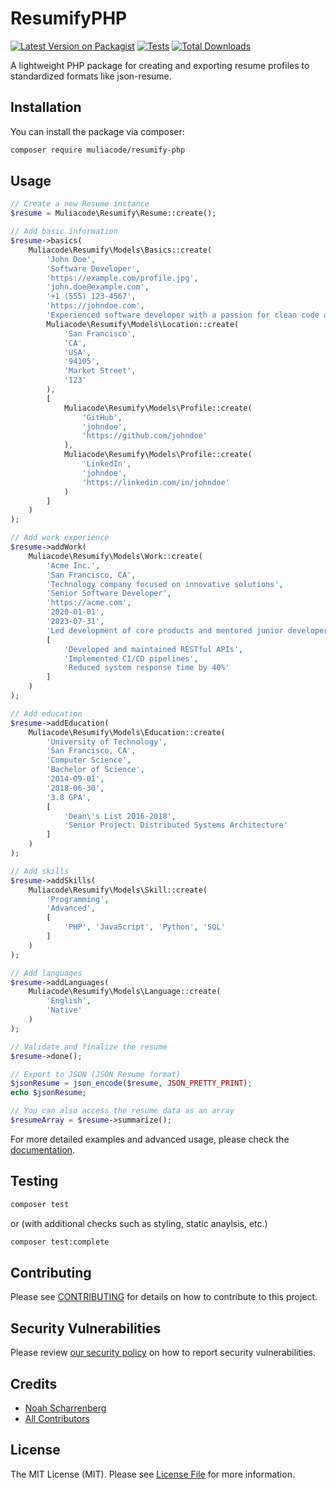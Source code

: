 # ResumifyPHP
[![Latest Version on Packagist](https://img.shields.io/packagist/v/muliacode/resumify-php.svg?style=flat-square)](https://packagist.org/packages/muliacode/resumify-php)
[![Tests](https://img.shields.io/github/actions/workflow/status/muliacode/resumify-php/run-tests.yml?branch=main&label=tests&style=flat-square)](https://github.com/muliacode/resumify-php/actions/workflows/run-tests.yml)
[![Total Downloads](https://img.shields.io/packagist/dt/muliacode/resumify-php.svg?style=flat-square)](https://packagist.org/packages/muliacode/resumify-php)

A lightweight PHP package for creating and exporting resume profiles to standardized formats like json-resume.

## Installation
You can install the package via composer:

```bash
composer require muliacode/resumify-php
```

## Usage

```php
// Create a new Resume instance
$resume = Muliacode\Resumify\Resume::create();

// Add basic information
$resume->basics(
    Muliacode\Resumify\Models\Basics::create(
        'John Doe',
        'Software Developer',
        'https://example.com/profile.jpg',
        'john.doe@example.com',
        '+1 (555) 123-4567',
        'https://johndoe.com',
        'Experienced software developer with a passion for clean code and problem-solving.',
        Muliacode\Resumify\Models\Location::create(
            'San Francisco',
            'CA',
            'USA',
            '94105',
            'Market Street',
            '123'
        ),
        [
            Muliacode\Resumify\Models\Profile::create(
                'GitHub',
                'johndoe',
                'https://github.com/johndoe'
            ),
            Muliacode\Resumify\Models\Profile::create(
                'LinkedIn',
                'johndoe',
                'https://linkedin.com/in/johndoe'
            )
        ]
    )
);

// Add work experience
$resume->addWork(
    Muliacode\Resumify\Models\Work::create(
        'Acme Inc.',
        'San Francisco, CA',
        'Technology company focused on innovative solutions',
        'Senior Software Developer',
        'https://acme.com',
        '2020-01-01',
        '2023-07-31',
        'Led development of core products and mentored junior developers',
        [
            'Developed and maintained RESTful APIs',
            'Implemented CI/CD pipelines',
            'Reduced system response time by 40%'
        ]
    )
);

// Add education
$resume->addEducation(
    Muliacode\Resumify\Models\Education::create(
        'University of Technology',
        'San Francisco, CA',
        'Computer Science',
        'Bachelor of Science',
        '2014-09-01',
        '2018-06-30',
        '3.8 GPA',
        [
            'Dean\'s List 2016-2018',
            'Senior Project: Distributed Systems Architecture'
        ]
    )
);

// Add skills
$resume->addSkills(
    Muliacode\Resumify\Models\Skill::create(
        'Programming',
        'Advanced',
        [
            'PHP', 'JavaScript', 'Python', 'SQL'
        ]
    )
);

// Add languages
$resume->addLanguages(
    Muliacode\Resumify\Models\Language::create(
        'English',
        'Native'
    )
);

// Validate and finalize the resume
$resume->done();

// Export to JSON (JSON Resume format)
$jsonResume = json_encode($resume, JSON_PRETTY_PRINT);
echo $jsonResume;

// You can also access the resume data as an array
$resumeArray = $resume->summarize();
```

For more detailed examples and advanced usage, please check the [documentation](https://github.com/muliacode/resumify-php/wiki).

## Testing

```bash
composer test
```

or (with additional checks such as styling, static anaylsis, etc.)

```bash
composer test:complete
```

## Contributing
Please see [CONTRIBUTING](CONTRIBUTING.md) for details on how to contribute to this project.

## Security Vulnerabilities
Please review [our security policy](../../security/policy) on how to report security vulnerabilities.

## Credits
- [Noah Scharrenberg](https://github.com/nscharrenberg)
- [All Contributors](../../contributors)

## License
The MIT License (MIT). Please see [License File](LICENSE.md) for more information.
